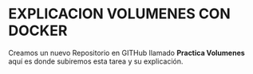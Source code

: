 # EXPLICACION VOLUMENES CON DOCKER

Creamos un nuevo Repositorio en GITHub llamado **Practica Volumenes**
aquí es donde subiremos esta tarea y su explicación.


